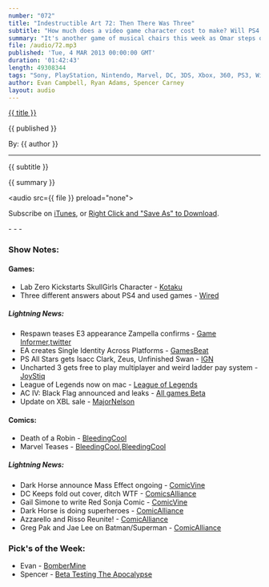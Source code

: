 ```yaml
---
number: "072"
title: "Indestructible Art 72: Then There Was Three"
subtitle: "How much does a video game character cost to make? Will PS4 charge it's install base to play used games? Why is Marvel trolling DC so hard? Is Damien Wayne really dead? We don't have all the answers either but we sure like to talk about stuff."
summary: "It's another game of musical chairs this week as Omar steps outs and leaves Ryan, Spencer, and Evan to their own devices. An uproar ensues when Lab Zero asks for 150k to fund a new Skullgirls character, the future for PS4 and used games is still undetermined, Damian Wayne gets stabbed, and Marvels new marketing campaign uses DC's sacred number 52. Stick around for Spencer's rant on the prospects of Nolan-verse Batman being integrated into the new Justice League movie."
file: /audio/72.mp3
published: 'Tue, 4 MAR 2013 00:00:00 GMT'
duration: '01:42:43'
length: 49308344
tags: "Sony, PlayStation, Nintendo, Marvel, DC, 3DS, Xbox, 360, PS3, Wii, WiiU, PS4, PSN, XBLA, 3DS, Vita, Video Games, Comics, Games, Indestructible Art, Metal Gear Rising: Revengeance, PlayStation 4, Injustice, Skull Girls, Justice Leaugue, Damian Wayne"
author: Evan Campbell, Ryan Adams, Spencer Carney
layout: audio
---
```


<a href="../episodes/{{ number }}.html" class='postTitleLink'><p class='postTitle'>{{ title }}</p></a>
<p class='postPublished'>{{ published }}</p>
<p class='postAuthor'>By: {{ author }}</p>
<hr>
<p class='podcastSummary'>{{ subtitle }}</p>

<p class='podcastSummary'>{{ summary }}</p>

<audio src={{ file }} preload="none"></audio>
<p class='subLinks'>Subscribe on <a href='http://bit.ly/iapodcast'>iTunes</a>, or <a href={{ file }}>Right Click and "Save As" to Download</a>.</p>
- - -

### Show Notes:  ###
#### Games: ####
* Lab Zero Kickstarts SkullGirls Character - [Kotaku](http://kotaku.com/5986592/it-will-blow-your-mind-to-see-how-much-it-costs-to-add-one-new-character-to-a-fighting-game?utm_campaign=Socialflow_Kotaku_Facebook&utm_source=Kotaku_Facebook&utm_medium=Socialflow)
* Three different answers about PS4 and used games - [Wired](http://www.wired.com/gamelife/2013/02/playstation-4-used-games/)


##### Lightning News: #####
* Respawn teases E3 appearance Zampella confirms - [Game Informer](http://www.gameinformer.com/b/news/archive/2013/02/25/respawn-will-be-at-e3.aspx),[twitter](https://twitter.com/VinceZampella/status/306134095371583488)
* EA creates Single Identity Across Platforms - [GamesBeat](http://venturebeat.com/2013/02/26/ea-enables-gamers-to-use-a-single-identity-across-game-platforms-exclusive/)
* PS All Stars gets Isacc Clark, Zeus, Unfinished Swan - [IGN](http://www.ign.com/articles/2013/02/27/isaac-zeus-and-the-unfinished-swan-join-playstation-all-stars)
* Uncharted 3 gets free to play multiplayer and weird ladder pay system - [JoyStiq](http://www.joystiq.com/2013/02/26/uncharted-3-multiplayer-goes-free-to-play-available-today-on-th/)
* League of Legends now on mac - [League of Legends](http://signup.leagueoflegends.com/en/signup/redownload)
* AC IV: Black Flag announced and leaks - [All games Beta](http://www.allgamesbeta.com/2013/03/assassins-creed-iv-black-flag.html)
* Update on XBL sale - [MajorNelson](http://majornelson.com/2013/03/01/xbox-live-ultimate-game-sale-day-5/?utm_source=feedburner&utm_medium=feed&utm_campaign=Feed%3A+MajorNelson+%28Major+Nelson+%28Xbox%29%29)


#### Comics: ####
* Death of a Robin - [BleedingCool](http://www.bleedingcool.com/2013/02/25/new-york-post-spoils-batman-inc-8-big-time/)
* Marvel Teases - [BleedingCool](http://www.bleedingcool.com/2013/02/26/marvel-counts-to-a-new-52/),[BleedingCool](http://www.bleedingcool.com/2013/02/25/marvel-1-first-coming-soon/)


##### Lightning News: #####
* Dark Horse announce Mass Effect ongoing - [ComicVine](http://www.comicvine.com/news/eccc-13-dark-horse-annouces-mass-effect-foundation-comic/146147/)
* DC Keeps fold out cover, ditch WTF - [ComicsAlliance](http://www.comicsalliance.com/2013/02/27/dc-comics-wtf-april/)
* Gail Simone to write Red Sonja Comic - [ComicVine](http://www.comicvine.com/news/eccc-13-gail-simone-to-write-new-red-sonja-ongoing-series/146141/)
* Dark Horse is doing superheroes - [ComicAlliance](http://www.comicsalliance.com/2013/03/02/dark-horse-superheroes-emerald-city-2013-bloodhound-ghost-black-beetle-captain-midnight/)
* Azzarello and Risso Reunite! - [ComicAlliance](http://www.comicsalliance.com/2013/03/01/brian-azzarello-eduardo-risso-100-bullets-brother-lono-vertigo-dc-comics/)
* Greg Pak and Jae Lee on Batman/Superman - [ComicAlliance](http://www.comicsalliance.com/2013/02/21/batman-superman-greg-pak-jae-lee/)


### Pick's of the Week: ###
* Evan - [BomberMine](http://bombermine.com/#/)
* Spencer - [Beta Testing The Apocalypse](http://www.amazon.com/gp/product/1606995413/ref=as_li_ss_tl?ie=UTF8&camp=1789&creative=390957&creativeASIN=1606995413&linkCode=as2&tag=indestart-20)
